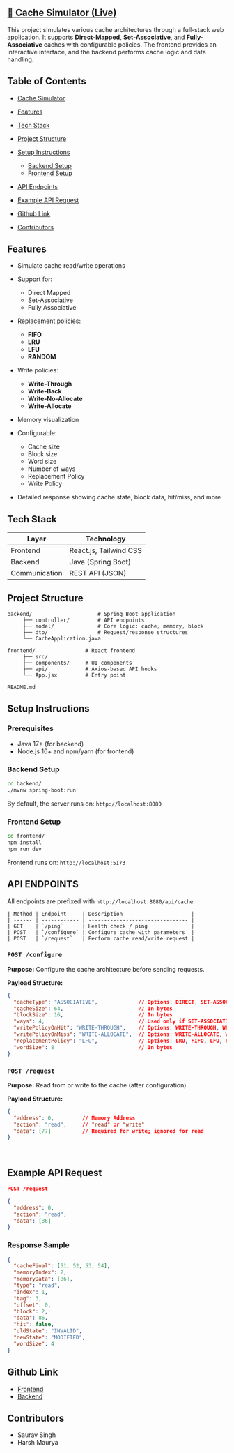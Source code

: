 ## [🔗 Cache Simulator (Live)](https://cache-visualizer.vercel.app/)

This project simulates various cache architectures through a full-stack web application. It supports **Direct-Mapped**, **Set-Associative**, and **Fully-Associative** caches with configurable policies. The frontend provides an interactive interface, and the backend performs cache logic and data handling.

## Table of Contents

* [Cache Simulator](#cache-simulator)
* [Features](#features)
* [Tech Stack](#tech-stack)
* [Project Structure](#project-structure)
* [Setup Instructions](#️setup-instructions)

  * [Backend Setup](#️backend-setup)
  * [Frontend Setup](#frontend-setup)
* [API Endpoints](#api-endpoints)
* [Example API Request](#example-api-request)
* [Github Link](#github-link)
* [Contributors](#contributors)


## Features

* Simulate cache read/write operations
* Support for:

  * Direct Mapped
  * Set-Associative 
  * Fully Associative
* Replacement policies:

  * **FIFO**
  * **LRU**
  * **LFU**
  * **RANDOM**
* Write policies:

  * **Write-Through**
  * **Write-Back**
  * **Write-No-Allocate**
  * **Write-Allocate**
* Memory visualization
* Configurable:

  * Cache size
  * Block size
  * Word size
  * Number of ways
  * Replacement Policy
  * Write Policy
* Detailed response showing cache state, block data, hit/miss, and more


## Tech Stack

| Layer         | Technology             |
| ------------- | ---------------------- |
| Frontend      | React.js, Tailwind CSS |
| Backend       | Java (Spring Boot)     |
| Communication | REST API (JSON)        |

## Project Structure

```
backend/                     # Spring Boot application
     ├── controller/         # API endpoints
     ├── model/              # Core logic: cache, memory, block
     ├── dto/                # Request/response structures
     └── CacheApplication.java

frontend/                # React frontend
     ├── src/
     ├── components/     # UI components
     ├── api/            # Axios-based API hooks
     └── App.jsx         # Entry point

README.md
```

## Setup Instructions

### Prerequisites

* Java 17+ (for backend)
* Node.js 16+ and npm/yarn (for frontend)


### Backend Setup

```bash
cd backend/
./mvnw spring-boot:run
```

By default, the server runs on: `http://localhost:8080`

### Frontend Setup

```bash
cd frontend/
npm install
npm run dev
```

Frontend runs on: `http://localhost:5173`

## API ENDPOINTS

All endpoints are prefixed with `http://localhost:8080/api/cache`.

```
| Method | Endpoint     | Description                      |
| ------ | ------------ | -------------------------------- |
| GET    | `/ping`      | Health check / ping              |
| POST   | `/configure` | Configure cache with parameters  |
| POST   | `/request`   | Perform cache read/write request |

```

### `POST /configure`

**Purpose:**
Configure the cache architecture before sending requests.

**Payload Structure:**

```json
{
  "cacheType": "ASSOCIATIVE",             // Options: DIRECT, SET-ASSOCIATIVE, ASSOCIATIVE
  "cacheSize": 64,                        // In bytes
  "blockSize": 16,                        // In bytes
  "ways": 4,                              // Used only if SET-ASSOCIATIVE else any value
  "writePolicyOnHit": "WRITE-THROUGH",    // Options: WRITE-THROUGH, WRITE-BACK
  "writePolicyOnMiss": "WRITE-ALLOCATE",  // Options: WRITE-ALLOCATE, WRITE-NO-ALLOCATE
  "replacementPolicy": "LFU",             // Options: LRU, FIFO, LFU, Random
  "wordSize": 8                           // In bytes 
}
```

### `POST /request`

**Purpose:**
Read from or write to the cache (after configuration).

**Payload Structure:**

```json
{
  "address": 0,         // Memory Address
  "action": "read",     // "read" or "write"
  "data": [77]          // Required for write; ignored for read
}
```
<br>

## Example API Request

```json
POST /request

{
  "address": 0,
  "action": "read",
  "data": [86]
}
```

### Response Sample

```json
{
  "cacheFinal": [51, 52, 53, 54],
  "memoryIndex": 2,
  "memoryData": [86],
  "type": "read",
  "index": 1,
  "tag": 3,
  "offset": 0,
  "block": 2,
  "data": 86,
  "hit": false,
  "oldState": "INVALID",
  "newState": "MODIFIED",
  "wordSize": 4
}
```
## Github Link
* [Frontend](https://github.com/sauravatgithub-web/Cache-Visualizer.git)
* [Backend](https://github.com/pntu007/cache_api.git)

## Contributors

* Saurav Singh
* Harsh Maurya 
